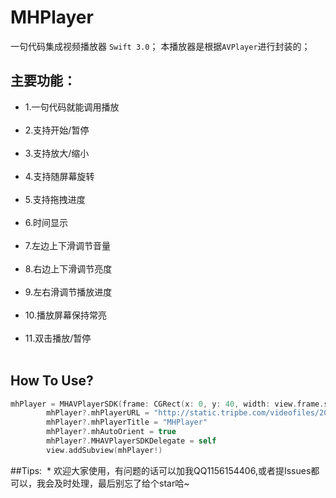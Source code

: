 
# MHPlayer
一句代码集成视频播放器 `Swift 3.0`；
本播放器是根据`AVPlayer`进行封装的；


## 主要功能：
* 1.一句代码就能调用播放<br></br>
* 2.支持开始/暂停<br></br>
* 3.支持放大/缩小<br></br>
* 4.支持随屏幕旋转<br></br>
* 5.支持拖拽进度<br></br>
* 6.时间显示<br></br>
* 7.左边上下滑调节音量<br></br>
* 8.右边上下滑调节亮度<br></br>
* 9.左右滑调节播放进度<br></br>
* 10.播放屏幕保持常亮<br></br>
* 11.双击播放/暂停<br></br>

## How To Use?
```Swift
mhPlayer = MHAVPlayerSDK(frame: CGRect(x: 0, y: 40, width: view.frame.size.width, height: view.frame.size.width / 2))
        mhPlayer?.mhPlayerURL = "http://static.tripbe.com/videofiles/20121214/9533522808.f4v.mp4"
        mhPlayer?.mhPlayerTitle = "MHPlayer"
        mhPlayer?.mhAutoOrient = true
        mhPlayer?.MHAVPlayerSDKDelegate = self
        view.addSubview(mhPlayer!)
```
##Tips:
  * 欢迎大家使用，有问题的话可以加我QQ1156154406,或者提Issues都可以，我会及时处理，最后别忘了给个star哈~
